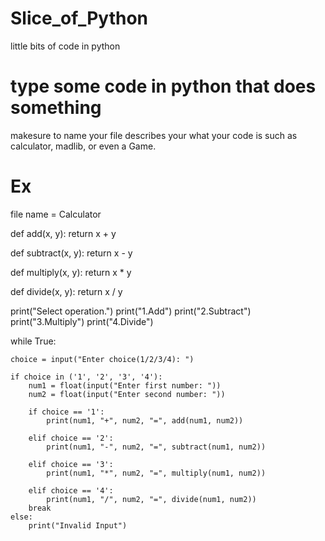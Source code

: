 # Slice_of_Python
little bits of code in python


# type some code in python that does something

makesure to name your file describes your what your code is such as calculator, madlib, or even a Game.



# Ex

file name = Calculator


def add(x, y):
    return x + y

def subtract(x, y):
    return x - y


def multiply(x, y):
    return x * y


def divide(x, y):
    return x / y


print("Select operation.")
print("1.Add")
print("2.Subtract")
print("3.Multiply")
print("4.Divide")

while True:
   
    choice = input("Enter choice(1/2/3/4): ")

    if choice in ('1', '2', '3', '4'):
        num1 = float(input("Enter first number: "))
        num2 = float(input("Enter second number: "))

        if choice == '1':
            print(num1, "+", num2, "=", add(num1, num2))

        elif choice == '2':
            print(num1, "-", num2, "=", subtract(num1, num2))

        elif choice == '3':
            print(num1, "*", num2, "=", multiply(num1, num2))

        elif choice == '4':
            print(num1, "/", num2, "=", divide(num1, num2))
        break
    else:
        print("Invalid Input")

